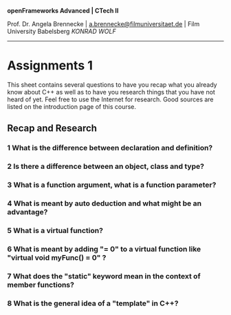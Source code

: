 <!-- ---  
title: openFrameworks Advanced
author: Angela Brennecke
affiliation: Film University Babelsberg KONRAD WOLF
date: Winter term 2019/20
---   -->
**openFrameworks Advanced | CTech II**

Prof. Dr. Angela Brennecke | a.brennecke@filmuniversitaet.de | Film University Babelsberg *KONRAD WOLF*

---

# Assignments 1

This sheet contains several questions to have you recap what you already know about C++ as well as to have you research things that you have not heard of yet. Feel free to use the Internet for research. Good sources are listed on the introduction page of this course.


## Recap and Research 

### 1 What is the difference between declaration and definition?

### 2 Is there a difference between an object, class and type?

### 3 What is a function argument, what is a function parameter?

### 4 What is meant by auto deduction and what might be an advantage?

### 5 What is a virtual function? 

### 6 What is meant by adding "= 0" to a virtual function like "virtual void myFunc() = 0" ?

### 7 What does the "static" keyword mean in the context of member functions?

### 8 What is the general idea of a "template" in C++?
